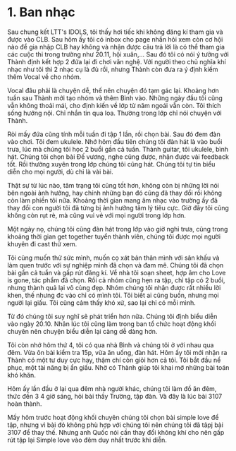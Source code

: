 # 1. Ban nhạc
Sau chung kết LTT's IDOLS, tôi thấy hơi tiếc khi không đăng kí tham gia và được vào CLB. Sau hôm ấy tôi có inbox cho page nhắn hỏi xem còn cơ hội nào để gia nhập CLB hay không và nhận được câu trả lời là có thể tham gia các cuộc thi trong trường như 20.11, hội xuân,... Sau đó tôi có nói ý tưởng với Thành định kết hợp 2 đứa lại đi chơi văn nghệ. Với người theo chủ nghĩa khí nhạc như tôi thì 2 nhạc cụ là đủ rồi, nhưng Thành còn đưa ra ý định kiếm thêm Vocal về cho nhóm.

Vocal đâu phải là chuyện dễ, thế nên chuyện đó tạm gác lại. Khoảng hơn tuần sau Thành mới tạo nhóm và thêm Bình vào. Những ngày đầu tôi cũng vẫn không thoải mái, cho định kiến về lớp từ năm ngoái vẫn còn. Tôi thích sống hướng nội. Chỉ nhắn tin qua loa. Thường trong lớp chỉ nói chuyện với Thành.

Ròi mấy đứa cũng tính mỗi tuần đi tập 1 lần, rồi chọn bài. Sau đó đem đàn vào chơi. Tôi đem ukulele. Nhớ hôm đầu tiên chúng tôi đàn hát là vào buổi trưa, lúc mà chúng tôi học 2 buổi gần cả tuần. Thành guitar, tôi ukulele, bình hát. Chúng tôi chọn bài Đế vương, nghe cũng được, nhận được vài feedback tốt. Rồi thường xuyên trong lớp chúng tôi cũng hát. Chúng tôi tự tin biểu diễn cho mọi người, dù chỉ là vài bài. 

Thật sự từ lúc nào, tâm trạng tôi cũng tốt hơn, không còn bị những lời nói bên ngoài ảnh hưởng, hay chính những bạn đó cũng đã thay đổi rồi không còn làm phiền tôi nữa. Khoảng thời gian mang âm nhạc vào trường ấy đã thay đổi con người tôi đã từng bị ảnh hưởng tâm lý tiêu cực. Giờ đây tôi cũng không còn rụt rè, mà cũng vui vẻ với mọi người trong lớp hơn.

Một ngày nọ, chúng tôi cũng đàn hát trong lớp vào giờ nghỉ trưa, cũng trong khoảng thời gian get together tuyển thành viên, chúng tôi được mọi người khuyên đi cast thử xem. 

Tôi cũng muốn thử sức mình, muốn cọ xát bản thân mình với sân khấu và làm quen trước với sự nghiệp mình đã chọn và đam mê. Chúng tôi đã chọn bài gần cả tuần và gấp rút đăng kí. Về nhà tôi soạn sheet, hợp âm cho Love is gone, tác phẩm đã chọn. Rồi cả nhóm cũng hẹn ra tập, chỉ tập có 2 buổi, nhưng thành quả lại vô cùng đẹp. Nhóm chúng tôi nhận được rất nhiều lời khen, thế nhưng đc vào chỉ có mình tôi. Tôi biết ai cũng buồn, nhưng mọi người lại giấu. Tôi cũng cảm thấy khó xử, sao lại chỉ có mỗi mình.

Từ đó chúng tôi suy nghĩ sẽ phát triển hơn nữa. Chúng tôi định biểu diễn vào ngày 20.10. Nhân lúc tôi cũng làm trong ban tổ chức hoạt động khối chuyên nên chuyện biểu diễn lại càng dễ dàng hơn. 

Tôi còn nhớ hôm thứ 4, tôi có qua nhà Bình và chúng tôi ở với nhau qua đêm. Vừa ôn bài kiểm tra 15p, vừa ăn uống, đàn hát. Hôm ấy tôi mới nhận ra Thành có một tư duy cực hay, thậm chí còn giỏi hơn cả tôi. Tôi bắt đầu nể phục, một tài năng bị ẩn giấu. Nhờ có Thành giúp tôi khai mở những bài toán khó khăn. 

Hôm ấy lần đầu ở lại qua đêm nhà người khác, chúng tôi làm đồ ăn đêm, thức đến 3 4 giờ sáng, hỏi bài thầy Trường, tập đàn. Và đây là lúc bài 3107 hoàn thành.

Mấy hôm trước hoạt động khối chuyên chúng tôi chọn bài simple love để tập, nhưng vì bài đó không phù hợp với chúng tôi nên chúng tôi đã tâpj bài 3107 để thay thế. Nhưng anh Quốc nói cần thay đổi không khí cho nên gấp rút tập lại Simple love vào đêm duy nhất trước khi diễn.
